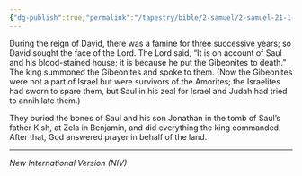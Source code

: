 ```yaml
---
{"dg-publish":true,"permalink":"/tapestry/bible/2-samuel/2-samuel-21-1-2-14/","title":"2 Samuel 21:1-2, 14","hide":true,"tags":["bible-verse","bible-verse"],"dgHomeLink":true,"dgShowLocalGraph":true,"dgEnableSearch":true}
---
```


During the reign of David, there was a famine for three successive years; so David sought the face of the Lord. The Lord said, “It is on account of Saul and his blood-stained house; it is because he put the Gibeonites to death.”
The king summoned the Gibeonites and spoke to them. (Now the Gibeonites were not a part of Israel but were survivors of the Amorites; the Israelites had sworn to spare them, but Saul in his zeal for Israel and Judah had tried to annihilate them.)

They buried the bones of Saul and his son Jonathan in the tomb of Saul’s father Kish, at Zela in Benjamin, and did everything the king commanded. After that, God answered prayer in behalf of the land.



---
*New International Version (NIV)*
